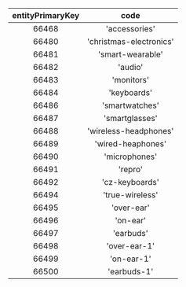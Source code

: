 | entityPrimaryKey |          code           |
|:----------------:|:-----------------------:|
|      66468       |      'accessories'      |
|      66480       | 'christmas-electronics' |
|      66481       |    'smart-wearable'     |
|      66482       |         'audio'         |
|      66483       |       'monitors'        |
|      66484       |       'keyboards'       |
|      66486       |     'smartwatches'      |
|      66487       |     'smartglasses'      |
|      66488       |  'wireless-headphones'  |
|      66489       |    'wired-heaphones'    |
|      66490       |      'microphones'      |
|      66491       |         'repro'         |
|      66492       |     'cz-keyboards'      |
|      66494       |     'true-wireless'     |
|      66495       |       'over-ear'        |
|      66496       |        'on-ear'         |
|      66497       |        'earbuds'        |
|      66498       |      'over-ear-1'       |
|      66499       |       'on-ear-1'        |
|      66500       |       'earbuds-1'       |